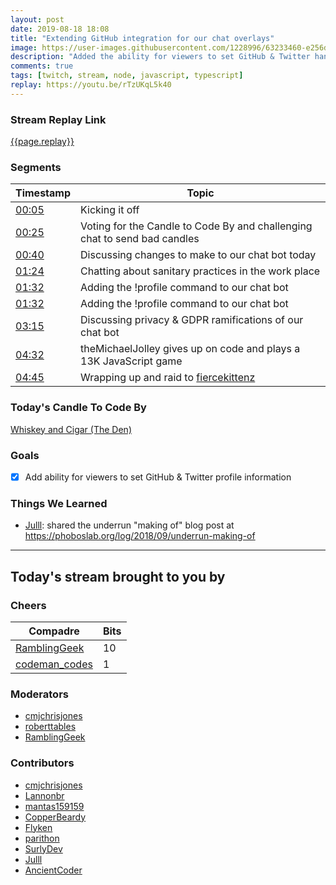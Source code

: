 ```yaml
---
layout: post
date: 2019-08-18 18:08
title: "Extending GitHub integration for our chat overlays"
image: https://user-images.githubusercontent.com/1228996/63233460-e256d300-c1f5-11e9-9d53-2fbaa8e2075e.png
description: "Added the ability for viewers to set GitHub & Twitter handles for themselves to appear in stream notes and other future locations."
comments: true
tags: [twitch, stream, node, javascript, typescript]
replay: https://youtu.be/rTzUKqL5k40
---
```


### Stream Replay Link

[{{page.replay}}]({{page.replay}})

<!--more-->

### Segments

| Timestamp | Topic
| ---       | ---
| [00:05]({{page.replay}}?t=300)        | Kicking it off                                                                |
| [00:25]({{page.replay}}?t=2100)       | Voting for the Candle to Code By and challenging chat to send bad candles     |
| [00:40]({{page.replay}}?t=2400)       | Discussing changes to make to our chat bot today                              |
| [01:24]({{page.replay}}?t=5040)       | Chatting about sanitary practices in the work place                           |
| [01:32]({{page.replay}}?t=5520)       | Adding the !profile command to our chat bot                                   |
| [01:32]({{page.replay}}?t=5520)       | Adding the !profile command to our chat bot                                   |
| [03:15]({{page.replay}}?t=11700)      | Discussing privacy & GDPR ramifications of our chat bot                       |
| [04:32]({{page.replay}}?t=16330.225)  | theMichaelJolley gives up on code and plays a 13K JavaScript game             |
| [04:45]({{page.replay}}?t=17110.53)   | Wrapping up and raid to [fiercekittenz](https://twitch.tv/fiercekittenz)      |

### Today's Candle To Code By

[Whiskey and Cigar (The Den)](https://amzn.to/30ttzO6)

### Goals

- [x] Add ability for viewers to set GitHub & Twitter profile information

### Things We Learned

- [Julll](https://twitch.tv/julll): shared the underrun "making of" blog post at https://phoboslab.org/log/2018/09/underrun-making-of

---

## Today's stream brought to you by

### Cheers

| Compadre            | Bits        |
| ---                 | ---         |
| [RamblingGeek](https://twitch.tv/ramblinggeek) | 10 |
| [codeman_codes](https://twitch.tv/codeman_codes) | 1 |

### Moderators

- [cmjchrisjones](https://twitch.tv/cmjchrisjones)
- [roberttables](https://twitch.tv/roberttables)
- [RamblingGeek](https://twitch.tv/ramblinggeek)

### Contributors

- [cmjchrisjones](https://twitch.tv/cmjchrisjones)
- [Lannonbr](https://twitch.tv/lannonbr)
- [mantas159159](https://twitch.tv/mantas159159)
- [CopperBeardy](https://twitch.tv/copperbeardy)
- [Flyken](https://twitch.tv/flyken)
- [parithon](https://twitch.tv/parithon)
- [SurlyDev](https://twitch.tv/surlydev)
- [Julll](https://twitch.tv/julll)
- [AncientCoder](https://twitch.tv/ancientcoder)
